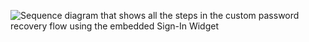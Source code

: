 <div class="full">

![Sequence diagram that shows all the steps in the custom password recovery flow using the embedded Sign-In Widget](/img/advanced-use-cases/dotnet-custom-pwd-recovery-custom-siw-summary.png)

</div>
